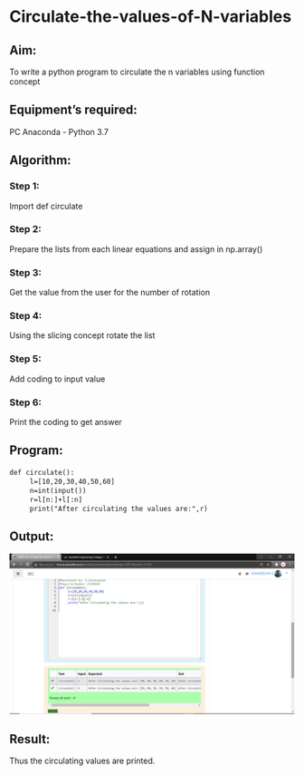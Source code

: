 # Circulate-the-values-of-N-variables
## Aim:
To write a python program to circulate the n variables using function concept
## Equipment’s required:
PC
Anaconda - Python 3.7
## Algorithm: 
### Step 1: 
Import def circulate
### Step 2: 
Prepare the lists from each linear equations and assign in np.array()
### Step 3: 
Get the value from the user for the number of rotation
### Step 4: 
Using the slicing concept rotate the list

### Step 5: 
Add coding to input value
### Step 6: 
Print the coding to get answer
## Program:
```
def circulate():
     l=[10,20,30,40,50,60]
     n=int(input())
     r=l[n:]+l[:n]
     print("After circulating the values are:",r)
```     
## Output:
![output](output.png)
## Result:
Thus the circulating values are printed.

